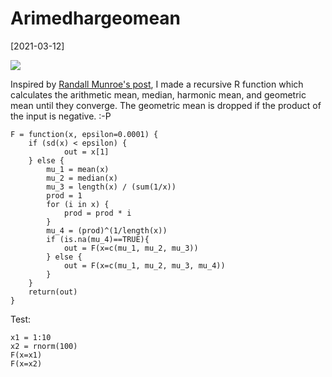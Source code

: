 # Arimedhargeomean

[2021-03-12]

![](https://imgs.xkcd.com/comics/geothmetic_meandian.png)

Inspired by [Randall Munroe's post](https://xkcd.com/2435/), I made a recursive R function which calculates the arithmetic mean, median, harmonic mean, and geometric mean until they converge. The geometric mean is dropped if the product of the input is negative. :-P
```
F = function(x, epsilon=0.0001) {
    if (sd(x) < epsilon) {
            out = x[1]
    } else {
        mu_1 = mean(x)
        mu_2 = median(x)
        mu_3 = length(x) / (sum(1/x))
        prod = 1
        for (i in x) {
            prod = prod * i
        }
        mu_4 = (prod)^(1/length(x))
        if (is.na(mu_4)==TRUE){
            out = F(x=c(mu_1, mu_2, mu_3))
        } else {
            out = F(x=c(mu_1, mu_2, mu_3, mu_4))
        }
    }
    return(out)
}
```

Test:
```
x1 = 1:10
x2 = rnorm(100)
F(x=x1)
F(x=x2)
```